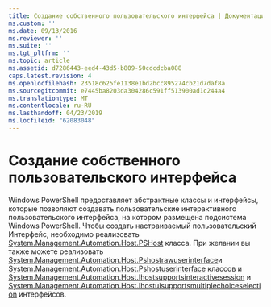 ```yaml
---
title: Создание собственного пользовательского интерфейса | Документация Майкрософт
ms.custom: ''
ms.date: 09/13/2016
ms.reviewer: ''
ms.suite: ''
ms.tgt_pltfrm: ''
ms.topic: article
ms.assetid: d7286443-eed4-43d5-b809-50cdcdcba088
caps.latest.revision: 4
ms.openlocfilehash: 23518c625fe1138e1bd2bcc895274cb21d7daf8a
ms.sourcegitcommit: e7445ba8203da304286c591ff513900ad1c244a4
ms.translationtype: MT
ms.contentlocale: ru-RU
ms.lasthandoff: 04/23/2019
ms.locfileid: "62083048"
---
```

# <a name="creating-a-custom-user-interface"></a>Создание собственного пользовательского интерфейса

Windows PowerShell предоставляет абстрактные классы и интерфейсы, которые позволяют создавать пользовательские интерактивного пользовательского интерфейса, на котором размещена подсистема Windows PowerShell. Чтобы создать настраиваемый пользовательский Интерфейс, необходимо реализовать [System.Management.Automation.Host.PSHost](/dotnet/api/System.Management.Automation.Host.PSHost) класса. При желании вы также можете реализовать [System.Management.Automation.Host.Pshostrawuserinterface](/dotnet/api/System.Management.Automation.Host.PSHostRawUserInterface)и [System.Management.Automation.Host.Pshostuserinterface](/dotnet/api/System.Management.Automation.Host.PSHostUserInterface) классов и [System.Management.Automation.Host.Ihostsupportsinteractivesession](/dotnet/api/System.Management.Automation.Host.IHostSupportsInteractiveSession) и [System.Management.Automation.Host.Ihostuisupportsmultiplechoiceselection](/dotnet/api/System.Management.Automation.Host.IHostUISupportsMultipleChoiceSelection) интерфейсов.
